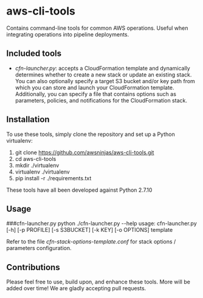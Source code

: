 # aws-cli-tools
Contains command-line tools for common AWS operations. Useful when integrating operations into pipeline deployments.

## Included tools
*  _cfn-launcher.py_: accepts a CloudFormation template and dynamically determines
whether to create a new stack or update an existing stack. You can also
optionally specify a target S3 bucket and/or key path from which you can store
and launch your CloudFormation template. Additionally, you can specify a file
that contains options such as parameters, policies, and notifications for the
CloudFormation stack.

## Installation
To use these tools, simply clone the repository and set up a Python virtualenv:

1. git clone https://github.com/awsninjas/aws-cli-tools.git
2. cd aws-cli-tools
3. mkdir ./virtualenv
4. virtualenv ./virtualenv
5. pip install -r ./requirements.txt

These tools have all been developed against Python 2.7.10

## Usage
###cfn-launcher.py
   python ./cfn-launcher.py --help
   usage: cfn-launcher.py [-h] [-p PROFILE] [-s S3BUCKET] [-k KEY] [-o OPTIONS] template

Refer to the file _cfn-stack-options-template.conf_ for stack options / parameters configuration.
   
## Contributions
Please feel free to use, build upon, and enhance these tools.  More will be added over time!  We are gladly accepting pull requests.
